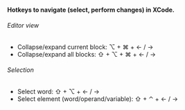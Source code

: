 #### Hotkeys to navigate (select, perform changes) in XCode.
###### Editor view
- Collapse/expand current block: ⌥ + ⌘ + ← / →
- Collapse/expand all blocks: ⇧ + ⌥ + ⌘ + ← / →

###### Selection
- Select word: ⇧ + ⌥ + ← / →
- Select element (word/operand/variable): ⇧ + ⌃ + ← / →
